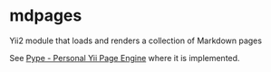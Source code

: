 # mdpages
Yii2 module that loads and renders a collection of Markdown pages

See [Pype - Personal Yii Page Engine](https://pype.jacmoe.dk/) where it is implemented.

